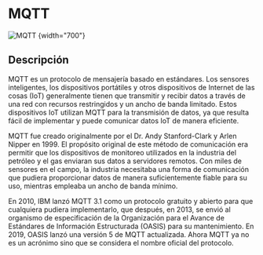# MQTT

![MQTT](MQTT.png) {width="700"}

## Descripción

MQTT es un protocolo de mensajería basado en estándares. Los sensores inteligentes, los dispositivos portátiles y otros dispositivos de Internet de las cosas (IoT) generalmente tienen que transmitir y recibir datos a través de una red con recursos restringidos y un ancho de banda limitado. Estos dispositivos IoT utilizan MQTT para la transmisión de datos, ya que resulta fácil de implementar y puede comunicar datos IoT de manera eficiente.

MQTT fue creado originalmente por el Dr. Andy Stanford-Clark y Arlen Nipper en 1999. El propósito original de este método de comunicación era permitir que los dispositivos de monitoreo utilizados en la industria del petróleo y el gas enviaran sus datos a servidores remotos. Con miles de sensores en el campo, la industria necesitaba una forma de comunicación que pudiera proporcionar datos de manera suficientemente fiable para su uso, mientras empleaba un ancho de banda mínimo.

En 2010, IBM lanzó MQTT 3.1 como un protocolo gratuito y abierto para que cualquiera pudiera implementarlo, que después, en 2013, se envió al organismo de especificación de la Organización para el Avance de Estándares de Información Estructurada (OASIS) para su mantenimiento. En 2019, OASIS lanzó una versión 5 de MQTT actualizada. Ahora MQTT ya no es un acrónimo sino que se considera el nombre oficial del protocolo.

